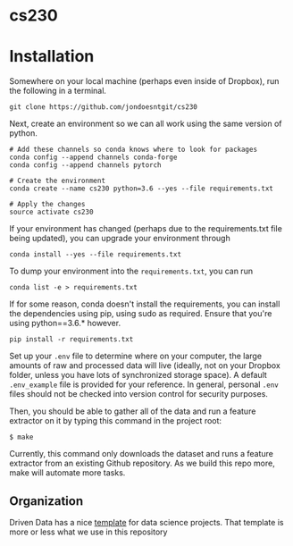 # cs230

# Installation

Somewhere on your local machine (perhaps even inside of Dropbox), run the following in a terminal.

    git clone https://github.com/jondoesntgit/cs230

Next, create an environment so we can all work using the same version of python.

    # Add these channels so conda knows where to look for packages
    conda config --append channels conda-forge 
    conda config --append channels pytorch
    
    # Create the environment
    conda create --name cs230 python=3.6 --yes --file requirements.txt
    
    # Apply the changes
    source activate cs230

If your environment has changed (perhaps due to the requirements.txt file being updated), you can upgrade your environment through

    conda install --yes --file requirements.txt

To dump your environment into the `requirements.txt`, you can run

    conda list -e > requirements.txt

If for some reason, conda doesn't install the requirements, you can install the dependencies using pip, using sudo as required. Ensure that you're using python==3.6.* however.

    pip install -r requirements.txt

Set up your `.env` file to determine where on your computer, the large amounts of raw and processed data will live (ideally, not on your Dropbox folder, unless you have lots of synchronized storage space).
A default `.env_example` file is provided for your reference. In general, personal `.env` files should not be checked into version control for security purposes.

Then, you should be able to gather all of the data and run a feature extractor on it by typing this command in the project root:

    $ make

Currently, this command only downloads the dataset and runs a feature extractor from an existing Github repository.
As we build this repo more, make will automate more tasks.

## Organization

Driven Data has a nice [template](https://drivendata.github.io/cookiecutter-data-science/) for data science projects. That template is more or less what we use in this repository
